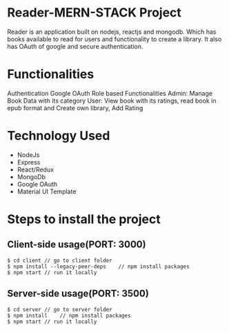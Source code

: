 # Reader-MERN-STACK Project
Reader is an application built on nodejs, reactjs and mongodb. Which has books available to read for users and functionality to create a library. It also has OAuth of google and secure authentication.

# Functionalities
Authentication
Google OAuth 
Role based Functionalities
Admin: Manage Book Data with its category
User: View book with its ratings, read book in epub format and Create own library, Add Rating

# Technology Used
* NodeJs
* Express
* React/Redux
* MongoDb
* Google OAuth
* Material UI Template

# Steps to install the project
## Client-side usage(PORT: 3000)
```terminal
$ cd client // go to client folder
$ npm install --legacy-peer-deps    // npm install packages
$ npm start // run it locally
```

## Server-side usage(PORT: 3500)
```terminal
$ cd server // go to server folder
$ npm install    // npm install packages
$ npm start // run it locally
```


